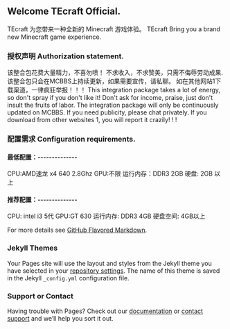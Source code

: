 ## Welcome TEcraft Official.

TEcraft 为您带来一种全新的 Minecraft 游戏体验。
TEcraft Bring you a brand new Minecraft game experience.

### 授权声明 Authorization statement.
该整合包花费大量精力，不喜勿喷！
不求收入，不求赞美，只需不侮辱劳动成果.
该整合包只会在MCBBS上持续更新，如果需要宣传，请私聊。
如在其他网站1下载渠道，一律疯狂举报！！！
This integration package takes a lot of energy, so don't spray if you don't like it! 
Don't ask for income, praise, just don't insult the fruits of labor. 
The integration package will only be continuously updated on MCBBS. 
If you need publicity, please chat privately.
If you download from other websites 1, you will report it crazily! ! !

### 配置需求 Configuration requirements.
#### 最低配置：--------------
CPU:AMD速龙 x4 640 2.8Ghz
GPU:不限
运行内存：DDR3 2GB
硬盘: 2GB 以上
#### 推荐配置：--------------
CPU: intel i3 5代
GPU:GT 630
运行内存: DDR3 4GB
硬盘空间: 4GB以上


For more details see [GitHub Flavored Markdown](https://guides.github.com/features/mastering-markdown/).

### Jekyll Themes

Your Pages site will use the layout and styles from the Jekyll theme you have selected in your [repository settings](https://github.com/2740509540/TEcraftOfficial/settings/pages). The name of this theme is saved in the Jekyll `_config.yml` configuration file.

### Support or Contact

Having trouble with Pages? Check out our [documentation](https://docs.github.com/categories/github-pages-basics/) or [contact support](https://support.github.com/contact) and we’ll help you sort it out.
